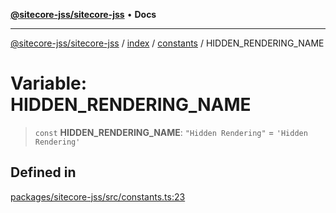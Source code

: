 [**@sitecore-jss/sitecore-jss**](../../../../README.md) • **Docs**

***

[@sitecore-jss/sitecore-jss](../../../../README.md) / [index](../../../README.md) / [constants](../README.md) / HIDDEN\_RENDERING\_NAME

# Variable: HIDDEN\_RENDERING\_NAME

> `const` **HIDDEN\_RENDERING\_NAME**: `"Hidden Rendering"` = `'Hidden Rendering'`

## Defined in

[packages/sitecore-jss/src/constants.ts:23](https://github.com/Sitecore/xmc-jss-dev/blob/6bb35d1fb67e125ec198f967a41cfdefc0c0a459/packages/sitecore-jss/src/constants.ts#L23)
